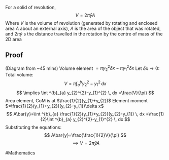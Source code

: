 For a solid of revolution,
$$
V=2\pi \bar{y}A
$$
Where $V$ is the volume of revolution (generated by rotating and enclosed area $A$ about an external axis), $A$ is the area of the object that was rotated, and $2\pi \bar{y}$ s the distance travelled in the rotation by the centre of mass of the 2D area
## Proof
(Diagram from ~45 mins)
Volume element $=\pi y_{2}^{2}\delta x-\pi y_{1}^{2}\delta x$
Let $\delta x\to 0$:
Total volume:
$$
V=\pi \int ^{b}_{a} y_{2}^{2}-y_{1}^{2} \, dx 
$$
$$
\implies \int ^{b}_{a} y_{2}^{2}-y_{1}^{2} \, dx =\frac{V}{\pi}
$$
Area element, CoM is at $\frac{1}{2}(y_{1}+y_{2})$
Element moment $=\frac{1}{2}(y_{1}+y_{2})(y_{2}-y_{1})\delta x$
$$
A\bar{y}=\int ^{b}_{a} \frac{1}{2}(y_{1}+y_{2})(y_{2}-y_{1}) \, dx =\frac{1}{2}\int ^{b}_{a} y_{2}^{2}-y_{1}^{2} \, dx 
$$
Substituting the equations:
$$
A\bar{y}=\frac{\frac{1}{2}V}{\pi}
$$
$$
\implies V=2\pi \bar{y}A
$$


#Mathematics